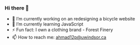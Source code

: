### Hi there 👋


- 🔭 I’m currently working on an redesigning a bicycle website
- 🌱 I’m currently learning JavaScript
- ⚡ Fun fact: I own a clothing brand - Forest Finery
- 📫 How to reach me: ahmad12p@uwindsor.ca
